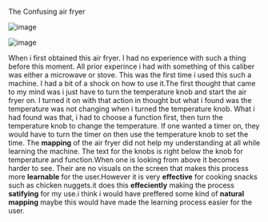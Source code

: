 The Confusing air fryer




![image](https://user-images.githubusercontent.com/98436821/155831491-efe22c4f-f32e-4ca4-8664-80f8196810f2.png)

![image](https://user-images.githubusercontent.com/98436821/155831519-a1fbf9ed-7b58-46b9-a8b0-caaddd28d1cf.png)

  When i first obtained this air fryer. I had no experience with such a thing before this moment. All prior experince i had with something of this caliber was either a microwave or stove. This was the first time i used this such a machine. I had a bit of a shock on how to use it.The first thought that came to my mind was i just have to turn the temperature knob and start the air fryer on. I turned it on with that action in thought but what i found was the temperature was not changing when i turned the temperature knob. What i had found was that, i had to choose a function first, then turn the temperature knob to change the temperature. If one wanted a timer on, they would have to turn the timer on then use the temperature knob to set the time. The **mapping** of the air fryer did not help my understanding at all while learning the machine. The text for the knobs is right below the knob for temperature and function.When one is looking from above it becomes harder to see. Their are no visuals on the screen that makes this process more **learnable** for the user.However it is very **effective** for cooking snacks such as chicken nuggets.it does this **effeciently** making the process **satifying** for my use.i think i would have preffered some kind of **natural mapping** maybe this would have made the learning process easier for the user. 







